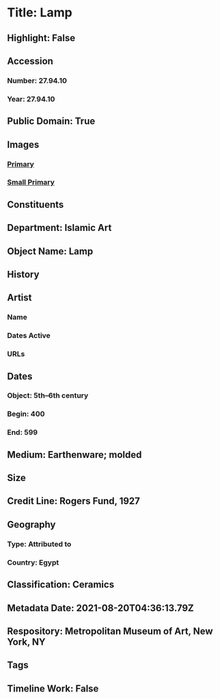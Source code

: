 # Title: Lamp
## Highlight: False
## Accession
### Number: 27.94.10
### Year: 27.94.10
## Public Domain: True
## Images
### [Primary](https://images.metmuseum.org/CRDImages/is/original/sf27-94-10.jpg)
### [Small Primary](https://images.metmuseum.org/CRDImages/is/web-large/sf27-94-10.jpg)
## Constituents
## Department: Islamic Art
## Object Name: Lamp
## History
## Artist
### Name
### Dates Active
### URLs
## Dates
### Object: 5th–6th century
### Begin: 400
### End: 599
## Medium: Earthenware; molded
## Size
## Credit Line: Rogers Fund, 1927
## Geography
### Type: Attributed to
### Country: Egypt
## Classification: Ceramics
## Metadata Date: 2021-08-20T04:36:13.79Z
## Respository: Metropolitan Museum of Art, New York, NY
## Tags
## Timeline Work: False